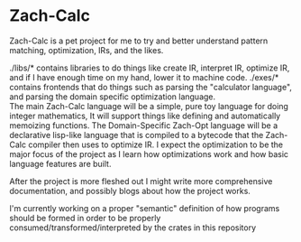 # Zach-Calc

Zach-Calc is a pet project for me to try and better understand pattern matching, optimization, IRs,
and the likes.  

./libs/\* contains libraries to do things like create IR, interpret IR, optimize IR, and if I have enough time
on my hand, lower it to machine code. ./exes/\* contains frontends that do things such as parsing the
"calculator language", and parsing the domain specific optimization language.  
The main Zach-Calc language will be a simple, pure toy language for doing integer mathematics, It
will support things like defining and automatically memoizing functions. The Domain-Specific Zach-Opt language will 
be a declarative lisp-like language that is compiled to a bytecode that the Zach-Calc compiler then uses to optimize IR. 
I expect the optimization to be the major focus of the project as I learn how optimizations work and how basic language features are built.  

After the project is more fleshed out I might write more comprehensive documentation, and possibly
blogs about how the project works.

I'm currently working on a proper "semantic" definition of how programs should be formed in order to be properly consumed/transformed/interpreted by the crates in this repository
